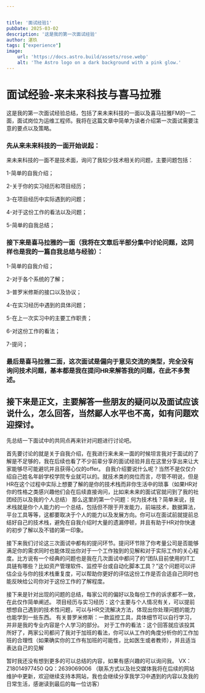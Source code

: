 ```yaml
---


title: '面试经验1'
pubDate: 2025-03-02
description: '这是我的第一次面试经验'
author: 湛玖
tags: ["experience"]
image:
    url: 'https://docs.astro.build/assets/rose.webp'
    alt: 'The Astro logo on a dark background with a pink glow.'
---
```


# 面试经验-来未来科技与喜马拉雅
这是我的第一次面试经验总结，包括了来未来科技的一面以及喜马拉雅FM的一二面，面试岗位为运维工程师。我将在这篇文章中简单为读者介绍第一次面试需要注意的要点以及策略。

### 先从来未来科技的一面开始说起：
来未来科技的一面不是技术面，询问了我较少技术相关的问题，主要问题包括：

1-简单的自我介绍；

2-关于你的实习经历和项目经历；

3-在项目经历中实际遇到的问题；

4-对于这份工作的看法以及问题；

5-简单的自我总结；

### 接下来是喜马拉雅的一面（我将在文章后半部分集中讨论问题，这同样也是我的一篇自我总结与经验）：

1-简单的自我介绍；

2-对于各个系统的了解；

3-普罗米修斯的接口以及协议；

4-在实习经历中遇到的具体问题；

5-在上一次实习中的主要工作职责；

6-对这份工作的看法；

7-提问；

### 最后是喜马拉雅二面，这次面试是偏向于意见交流的类型，完全没有询问技术问题，基本都是我在提问HR来解答我的问题，在此不多赘述。

## 接下来是正文，主要解答一些朋友的疑问以及面试应该说什么，怎么回答，当然鄙人水平也不高，如有问题欢迎探讨。

先总结一下面试中的共同点再来针对问题进行讨论吧。

首先要讨论的就是关于自我介绍，在我进行来未来一面的时候坦言我对于面试的了解是不足够的，我在后续也看了不少前辈分享的面试经验并且在这里分享出来让大家能够尽可能避坑并且获得心仪的offer。
自我介绍要说什么呢？当然不是仅仅介绍自己姓名年龄学校学院专业就可以的。就技术类的岗位而言，尽管不明说，但是HR在这个过程中实际上想要了解的是你的技术栈而非你生活中的琐事（如果HR对你的性格之类感兴趣他们会在后续直接询问，比如来未来的面试官就问到了我的社团经历以及我的个人总结）
那么这里的第一个问题：何为技术栈？简单来说，技术栈就是你个人能力的一个总结，包括但不限于开发能力，前端技术，数据算法，平台工具等等，这都要取决于个人的能力以及发展方向。你可以在面试前就提前总结好自己的技术栈，避免在自我介绍时大量的遗漏停顿，并且有助于HR对你快速的初步了解以及不错的第一印象。

接下来我们讨论这三次面试中都有的提问环节。提问环节除了你考量公司是否能够满足你的需求同时也能体现出你对于一个工作独到的见解和对于实际工作的关心程度。比方说有一个经典的问题也是我在几次面试中都问了的“团队目前使用的IT工具链有哪些？比如资产管理软件、监控平台或自动化脚本工具？”这个问题可以评估企业与你的技术栈重复度，可以帮助你更好的评估这份工作是否合适自己同时也能反映给公司你对于这份工作的了解程度。

接下来是针对出现的问题的总结，每家公司的偏好以及每份工作的诉求都不一致，在此仅作简单阐述。
项目经历与实习经历：这个主要与个人情况有关，可以提前想想自己遇到的技术性问题，可以与HR交流解决方法，体现出你处理问题的能力也能学到一些东西。
有关普罗米修斯：一款监控工具，具体细节可以自行学习，并非是我的专业内容是个人学习的部分。
对于工作的看法：这个回答就应该投其所好了，两家公司都问了我对于加班的看法，你可以从工作的角度分析你的工作加班的合理性（如果确实你的工作有加班的可能性，比如医生或者教师），并且适当表达自己的见解

暂时我还没有想到更多的可以总结的内容，如果有感兴趣的可以询问我。
VX：Z18014977450
QQ：2639069006
（联系方式以及社交媒体我将在后续的网站维护中更新，欢迎继续支持本网站，我也会继续分享我学习中遇到的内容以及我的日常生活，感谢读到最后的每一位访客）


